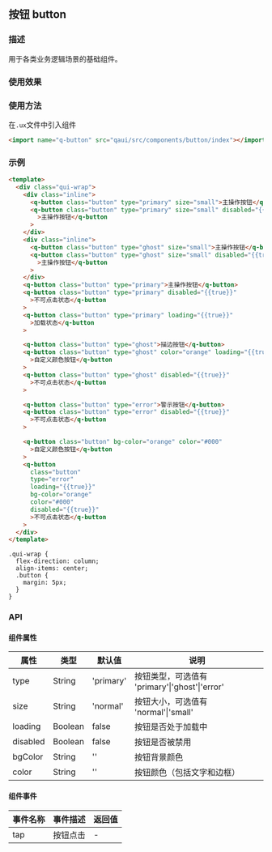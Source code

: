 ## 按钮 button

### 描述

用于各类业务逻辑场景的基础组件。

### 使用效果

<preview url="https://editor.quickapp.cn/preview/2009/Yz/2009YzjNs0Tl/build/pages/button"/>

### 使用方法

在`.ux`文件中引入组件

```html
<import name="q-button" src="qaui/src/components/button/index"></import>
```

### 示例

```html
<template>
  <div class="qui-wrap">
    <div class="inline">
      <q-button class="button" type="primary" size="small">主操作按钮</q-button>
      <q-button class="button" type="primary" size="small" disabled="{{true}}"
        >主操作按钮</q-button
      >
    </div>
    <div class="inline">
      <q-button class="button" type="ghost" size="small">主操作按钮</q-button>
      <q-button class="button" type="ghost" size="small" disabled="{{true}}"
        >主操作按钮</q-button
      >
    </div>
    <q-button class="button" type="primary">主操作按钮</q-button>
    <q-button class="button" type="primary" disabled="{{true}}"
      >不可点击状态</q-button
    >
    <q-button class="button" type="primary" loading="{{true}}"
      >加载状态</q-button
    >

    <q-button class="button" type="ghost">描边按钮</q-button>
    <q-button class="button" type="ghost" color="orange" loading="{{true}}"
      >自定义颜色按钮</q-button
    >
    <q-button class="button" type="ghost" disabled="{{true}}"
      >不可点击状态</q-button
    >

    <q-button class="button" type="error">警示按钮</q-button>
    <q-button class="button" type="error" disabled="{{true}}"
      >不可点击状态</q-button
    >

    <q-button class="button" bg-color="orange" color="#000"
      >自定义颜色按钮</q-button
    >
    <q-button
      class="button"
      type="error"
      loading="{{true}}"
      bg-color="orange"
      color="#000"
      disabled="{{true}}"
      >不可点击状态</q-button
    >
  </div>
</template>
```

```less
.qui-wrap {
  flex-direction: column;
  align-items: center;
  .button {
    margin: 5px;
  }
}
```

### API

#### 组件属性

| 属性     | 类型    | 默认值    | 说明                                           |
| -------- | ------- | --------- | ---------------------------------------------- |
| type     | String  | 'primary' | 按钮类型，可选值有 'primary'\|'ghost'\|'error' |
| size     | String  | 'normal'  | 按钮大小，可选值有 'normal'\|'small'           |
| loading  | Boolean | false     | 按钮是否处于加载中                             |
| disabled | Boolean | false     | 按钮是否被禁用                                 |
| bgColor  | String  | ''        | 按钮背景颜色                                   |
| color    | String  | ''        | 按钮颜色（包括文字和边框）                     |

#### 组件事件

| 事件名称 | 事件描述 | 返回值 |
| -------- | -------- | ------ |
| tap      | 按钮点击 | -      |
